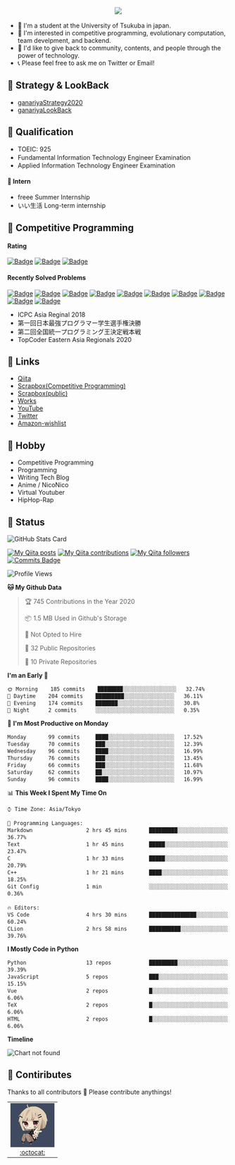 <!-- 
```bash
$ docker run --rm ganariya/ganariya:ascii

  __ _  __ _ _ __   __ _ _ __(_)_   _  __ _
 / _` |/ _` | '_ \ / _` | '__| | | | |/ _` |
| (_| | (_| | | | | (_| | |  | | |_| | (_| |
 \__, |\__,_|_| |_|\__,_|_|  |_|\__, |\__,_|
 |___/                          |___/

``` -->

<div align="center">
  <img src="https://media1.tenor.com/images/231ed5e3ad49ebbfd3770031cc1b3f75/tenor.gif?itemid=7432079"/>
</div>

- 🏫 I'm a student at the University of Tsukuba in japan.
- 🌱 I'm interested in competitive programming, evolutionary computation, team develpment, and backend.
- 💖 I'd like to give back to community, contents, and people through the power of technology.
- 📞 Please feel free to ask me on Twitter or Email!

## 🐾 Strategy & LookBack

- [ganariyaStrategy2020](https://docs.google.com/presentation/d/1miXe07Y9XukI6bwbh8q4TjisLdw-n51e3prdmfTTCgY/edit)
- [ganariyaLookBack](https://drive.google.com/drive/folders/16P73HK-dLVChC2ivkYosRIY9bT6VXmaC?usp=sharing)

## 🐾 Qualification

- TOEIC: 925
- Fundamental Information Technology Engineer Examination　
- Applied Information Technology Engineer Examination

#### 🐾 Intern

- freee Summer Internship
- いい生活 Long-term internship


## 🐾 Competitive Programming

#### Rating

[![Badge](https://cp-logo.vercel.app/atcoder/ganariya2525)](https://atcoder.jp/users/ganariya2525) [![Badge](https://cp-logo.vercel.app/codeforces/ganariya)](https://codeforces.com/profile/ganariya) [![Badge](https://cp-logo.vercel.app/yukicoder/ganariya)](https://yukicoder.me/users/3037)

<!--START_SECTION:custom_action-->
#### Recently Solved Problems
[![Badge](https://img.shields.io/static/v1?label=ABC180E%20500&message=AC&color=brightgreen)](https://atcoder.jp/contests/abc180/submissions/17505306)
[![Badge](https://img.shields.io/static/v1?label=ABC180D%20400&message=AC&color=brightgreen)](https://atcoder.jp/contests/abc180/submissions/17503181)
[![Badge](https://img.shields.io/static/v1?label=ABC180E%20500&message=AC&color=brightgreen)](https://atcoder.jp/contests/abc180/submissions/17457211)
[![Badge](https://img.shields.io/static/v1?label=ABC180D%20400&message=AC&color=brightgreen)](https://atcoder.jp/contests/abc180/submissions/17451228)
[![Badge](https://img.shields.io/static/v1?label=ABC180C%20300&message=AC&color=brightgreen)](https://atcoder.jp/contests/abc180/submissions/17442440)
[![Badge](https://img.shields.io/static/v1?label=ABC180B%20200&message=AC&color=brightgreen)](https://atcoder.jp/contests/abc180/submissions/17441173)
[![Badge](https://img.shields.io/static/v1?label=ABC180A%20100&message=AC&color=brightgreen)](https://atcoder.jp/contests/abc180/submissions/17436594)
[![Badge](https://img.shields.io/static/v1?label=HHKB2020A%20100&message=AC&color=brightgreen)](https://atcoder.jp/contests/hhkb2020/submissions/17327719)
[![Badge](https://img.shields.io/static/v1?label=HHKB2020D%20400&message=AC&color=brightgreen)](https://atcoder.jp/contests/hhkb2020/submissions/17310613)
[![Badge](https://img.shields.io/static/v1?label=HHKB2020D%200&message=WA&color=yellow)](https://atcoder.jp/contests/hhkb2020/submissions/17310227)

<!--END_SECTION:custom_action-->

- ICPC Asia Reginal 2018
- 第一回日本最強プログラマー学生選手権決勝
- 第二回全国統一プログラミング王決定戦本戦
- TopCoder Eastern Asia Regionals 2020


## 🐾 Links

- [Qiita](https://qiita.com/ganariya)
- [Scrapbox(Competitive Programming)](https://scrapbox.io/ganariya/)
- [Scrapbox(public)](https://scrapbox.io/ganariya-public/)
- [Works](https://ganariya.github.io/works/)
- [YouTube](https://www.youtube.com/channel/UCPTKMrRhOSf30v59Ktbpl1A)
- [Twitter](https://twitter.com/ganariya)
- [Amazon-wishlist](https://www.amazon.co.jp/hz/wishlist/ls/7297J1ZN3DSH)

## 🐾 Hobby

- Competitive Programming
- Programming
- Writing Tech Blog
- Anime / NicoNico
- Virtual Youtuber
- HipHop-Rap

## 🐾 Status

![GitHub Stats Card](https://github-readme-stats.vercel.app/api?username=Ganariya&count_private=true&show_icons=true&theme=dracula)


[![My Qiita posts](https://qiita-badge.apiapi.app/s/ganariya/posts.svg)](http://qiita.com/ganariya) 
[![My Qiita contributions](https://qiita-badge.apiapi.app/s/ganariya/contributions.svg)](http://qiita.com/ganariya) [![My Qiita followers](https://qiita-badge.apiapi.app/s/ganariya/followers.svg)](http://qiita.com/ganariya) [![Commits Badge](https://badges.pufler.dev/commits/monthly/Ganariya)](https://github.com/Ganariya)

<!--START_SECTION:waka-->
![Profile Views](http://img.shields.io/badge/Profile%20Views-162-blue)

**🐱 My Github Data** 

> 🏆 745 Contributions in the Year 2020
 > 
> 📦 1.5 MB Used in Github's Storage 
 > 
> 🚫 Not Opted to Hire
 > 
> 📜 32 Public Repositories
 > 
> 🔑 10 Private Repositories 

**I'm an Early 🐤** 

```text
🌞 Morning    185 commits    ████████░░░░░░░░░░░░░░░░░   32.74% 
🌆 Daytime    204 commits    █████████░░░░░░░░░░░░░░░░   36.11% 
🌃 Evening    174 commits    ███████░░░░░░░░░░░░░░░░░░   30.8% 
🌙 Night      2 commits      ░░░░░░░░░░░░░░░░░░░░░░░░░   0.35%

```
📅 **I'm Most Productive on Monday** 

```text
Monday       99 commits     ████░░░░░░░░░░░░░░░░░░░░░   17.52% 
Tuesday      70 commits     ███░░░░░░░░░░░░░░░░░░░░░░   12.39% 
Wednesday    96 commits     ████░░░░░░░░░░░░░░░░░░░░░   16.99% 
Thursday     76 commits     ███░░░░░░░░░░░░░░░░░░░░░░   13.45% 
Friday       66 commits     ███░░░░░░░░░░░░░░░░░░░░░░   11.68% 
Saturday     62 commits     ██░░░░░░░░░░░░░░░░░░░░░░░   10.97% 
Sunday       96 commits     ████░░░░░░░░░░░░░░░░░░░░░   16.99%

```


📊 **This Week I Spent My Time On** 

```text
⌚︎ Time Zone: Asia/Tokyo

💬 Programming Languages: 
Markdown                 2 hrs 45 mins       █████████░░░░░░░░░░░░░░░░   36.77% 
Text                     1 hr 45 mins        █████░░░░░░░░░░░░░░░░░░░░   23.47% 
C                        1 hr 33 mins        █████░░░░░░░░░░░░░░░░░░░░   20.79% 
C++                      1 hr 21 mins        ████░░░░░░░░░░░░░░░░░░░░░   18.25% 
Git Config               1 min               ░░░░░░░░░░░░░░░░░░░░░░░░░   0.36%

🔥 Editors: 
VS Code                  4 hrs 30 mins       ███████████████░░░░░░░░░░   60.24% 
CLion                    2 hrs 58 mins       ██████████░░░░░░░░░░░░░░░   39.76%

```

**I Mostly Code in Python** 

```text
Python                   13 repos            █████████░░░░░░░░░░░░░░░░   39.39% 
JavaScript               5 repos             ███░░░░░░░░░░░░░░░░░░░░░░   15.15% 
Vue                      2 repos             █░░░░░░░░░░░░░░░░░░░░░░░░   6.06% 
TeX                      2 repos             █░░░░░░░░░░░░░░░░░░░░░░░░   6.06% 
HTML                     2 repos             █░░░░░░░░░░░░░░░░░░░░░░░░   6.06%

```


**Timeline**

![Chart not found](https://github.com/Ganariya/Ganariya/blob/master/charts/bar_graph.png) 


<!--END_SECTION:waka-->

## 🐾 Contiributes

Thanks to all contributors 🎉
Please contribute anythings!

<table>
  <tr>
    <td align="center"><a href="https://github.com/Ganariya"><img src="https://github.com/Ganariya/Ganariya/blob/master/ganariya.png?raw=true" width="100px;" alt="ganariya"/><br /><a href="https://github.com/Ganariya" title="Code">:octocat: </a></a></td>
  </tr>
</table>








